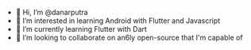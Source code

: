 - 👋 Hi, I’m @danarputra
- 👀 I’m interested in learning Android with Flutter and Javascript
- 🌱 I’m currently learning Flutter with Dart
- 💞️ I’m looking to collaborate on an6ly open-source that I'm capable of

<!---
danarputra/danarputra is a ✨ special ✨ repository because its `README.md` (this file) appears on your GitHub profile.
You can click the Preview link to take a look at your changes.
--->
